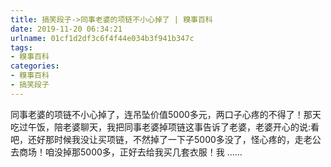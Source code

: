 ```yaml
---
title: 搞笑段子->同事老婆的项链不小心掉了 | 糗事百科
date: 2019-11-20 06:34:21
urlname: 01cf1d2df3c6f4f44e034b3f941b347c
tags: 
- 糗事百科
categories:
- 糗事百科
- 搞笑段子
---
```

同事老婆的项链不小心掉了，连吊坠价值5000多元，两口子心疼的不得了！那天吃过午饭，陪老婆聊天，我把同事老婆掉项链这事告诉了老婆，老婆开心的说:看吧，还好那时候我没让买项链，不然掉了一下子5000多没了，怪心疼的，走老公去商场！咱没掉那5000多，正好去给我买几套衣服！我 ……


